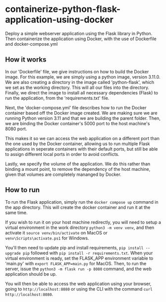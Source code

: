 # containerize-python-flask-application-using-docker
Deploy a simple webserver application using the Flask library in Python. Then containerize the application using Docker, with the use of Dockerfile and docker-compose.yml

## How it works
In our 'Dockerfile' file, we give instructions on how to build the Docker image. For this example, we are simply using a python image, version 3.11.0. We are also creating a directory in the image called 'python-flask', which we set as the working directory. This will all our files into the directory. Finally, we direct the image to install all necessary dependencies (Flask) to run the application, from the 'requirements.txt' file.

Next, the 'docker-compose.yml' file describes how to run the Docker container based off the Docker image created. We are making sure we are running Python version 3.11 and that we are building the parent folder. Then, we are binding the Docker container's 5000 port to the host machine's 8080 port. 

This makes it so we can access the web application on a different port than the one used by the Docker container, allowing us to run multiple Flask applications in seperate containers with their default ports, but still be able to assign different local ports in order to avoid conflicts.

Lastly, we specify the volume of the application. We do this rather than binding a mount point, to remove the dependency of the host machine, given that volumes are completely mananged by Docker. 

## How to run
To run the Flask application, simply run the `docker compose up` command in the app directory. This will create the docker container and run it at the same time.

If you wish to run it on your host machine redirectly, you will need to setup a virtual environment in the work directory `python3 -m venv venv`, and then activate it `source venv/bin/activate` on MacOS or `venv\Scripts\activate.ps1` for Windows.

You'll then need to update pip and install requirements, `pip install --upgrade pip` followed with `pip install -r requirements.txt`. When your virtual environment is ready, set the FLASK_APP environment variable to 'main.py' with `export FLASK_APP=main.py` for MacOS. Then, to run the server, issue the `python3 -m flask run -p 8080` command, and the web application should be up.

You will then be able to access the web application using your browser, going to `http://localhost:8080` or using the CLI with the command `curl http://localhost:8080`.